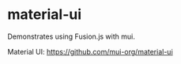 # material-ui

Demonstrates using Fusion.js with mui.

Material UI: https://github.com/mui-org/material-ui
